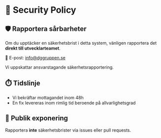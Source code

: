 # 🔐 Security Policy

## 🛡️ Rapportera sårbarheter

Om du upptäcker en säkerhetsbrist i detta system, vänligen rapportera det **direkt till utvecklarteamet**.

📧 E-post: info@dggruppen.se

Vi uppskattar ansvarstagande säkerhetsrapportering.

## ⏱️ Tidslinje

- Vi bekräftar mottagandet inom 48h
- En fix levereras inom rimlig tid beroende på allvarlighetsgrad

## 🚫 Publik exponering

Rapportera **inte** säkerhetsbrister via issues eller pull requests.
